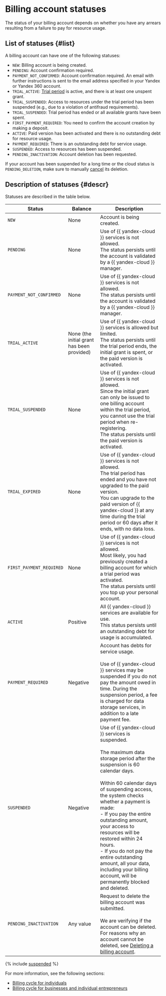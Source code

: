 # Billing account statuses

The status of your billing account depends on whether you have any arrears resulting from a failure to pay for resource usage.

## List of statuses {#list}

A billing account can have one of the following statuses:
- `NEW`: Billing account is being created.
- `PENDING`: Account confirmation required.
- `PAYMENT_NOT_CONFIRMED`: Account confirmation required. An email with further instructions is sent to the email address specified in your Yandex or Yandex 360 account.
- `TRIAL_ACTIVE`: [Trial period](trial-period.md) is active, and there is at least one unspent grant.
- `TRIAL_SUSPENDED`: Access to resources under the trial period has been suspended (e.g., due to a violation of antifraud requirements).
- `TRIAL_SUSPENDED`: Trial period has ended or all available grants have been spent.
- `FIRST_PAYMENT_REQUIRED`: You need to confirm the account creation by making a deposit.
- `ACTIVE`: Paid version has been activated and there is no outstanding debt for resource usage.
- `PAYMENT_REQUIRED`: There is an outstanding debt for service usage.
- `SUSPENDED`: Access to resources has been suspended.
- `PENDING_INACTIVATION`: Account deletion has been requested.

If your account has been suspended for a long time or the cloud status is `PENDING_DELETION`, make sure to manually [cancel](../../resource-manager/operations/cloud/delete-cancel.md) its deletion.

## Description of statuses {#descr}

Statuses are described in the table below.

| Status | Balance | Description |
----- | ----- | -----
| `NEW` | None | Account is being created. |
| `PENDING` | None | Use of {{ yandex-cloud }} services is not allowed.<br/>The status persists until the account is validated by a {{ yandex-cloud }} manager. |
| `PAYMENT_NOT_CONFIRMED` | None | Use of {{ yandex-cloud }} services is not allowed. <br/>The status persists until the account is validated by a {{ yandex-cloud }} manager. |
| `TRIAL_ACTIVE` | None (the initial grant has been provided) | Use of {{ yandex-cloud }} services is allowed but limited. <br/>The status persists until the trial period ends, the initial grant is spent, or the paid version is activated. |
| `TRIAL_SUSPENDED` | None | Use of {{ yandex-cloud }} services is not allowed. <br/>Since the initial grant can only be issued to one billing account within the trial period, you cannot use the trial period when re-registering. <br/>The status persists until the paid version is activated. |
| `TRIAL_EXPIRED` | None | Use of {{ yandex-cloud }} services is not allowed. <br/>The trial period has ended and you have not upgraded to the paid version. <br/>You can upgrade to the paid version of {{ yandex-cloud }} at any time during the trial period or 60 days after it ends, with no data loss. |
| `FIRST_PAYMENT_REQUIRED` | None | Use of {{ yandex-cloud }} services is not allowed. <br/>Most likely, you had previously created a billing account for which a trial period was activated. <br/>The status persists until you top up your personal account. |
| `ACTIVE` | Positive | All {{ yandex-cloud }} services are available for use. <br/>This status persists until an outstanding debt for usage is accumulated. |
| `PAYMENT_REQUIRED` | Negative | Account has debts for service usage. <br/><br/>Use of {{ yandex-cloud }} services may be suspended if you do not pay the amount owed in time. During the suspension period, a fee is charged for data storage services, in addition to a late payment fee. |
| `SUSPENDED` | Negative | Use of {{ yandex-cloud }} services is suspended.<br/><br/>The maximum data storage period after the suspension is 60 calendar days.<br/><br/>Within 60 calendar days of suspending access, the system checks whether a payment is made: <br/> - If you pay the entire outstanding amount, your access to resources will be restored within 24 hours. <br/> - If you do not pay the entire outstanding amount, all your data, including your billing account, will be permanently blocked and deleted. |
| `PENDING_INACTIVATION` | Any value | Request to delete the billing account was submitted.<br/><br/>We are verifying if the account can be deleted. For reasons why an account cannot be deleted, see [Deleting a billing account](../operations/delete-account.md). |

{% include [suspended](../_includes/billing-suspended.md) %}


For more information, see the following sections:
- [Billing cycle for individuals](../payment/billing-cycle-individual.md)
- [Billing cycle for businesses and individual entrepreneurs](../payment/billing-cycle-business.md)


